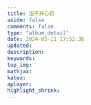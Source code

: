 ```yaml
---
title: 治不开心药
aside: false
comments: false
type: "album_detail"
date: 2024-05-11 17:52:36
updated:
description:
keywords:
top_img:
mathjax:
katex:
aplayer:
highlight_shrink:
---
```

